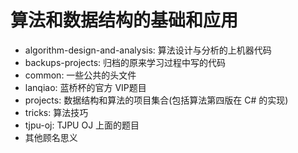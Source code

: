 # 算法和数据结构的基础和应用
- algorithm-design-and-analysis: 算法设计与分析的上机器代码
- backups-projects: 归档的原来学习过程中写的代码
- common: 一些公共的头文件
- lanqiao: 蓝桥杯的官方 VIP题目
- projects: 数据结构和算法的项目集合(包括算法第四版在 C# 的实现)
- tricks: 算法技巧
- tjpu-oj: TJPU OJ 上面的题目
- 其他顾名思义
